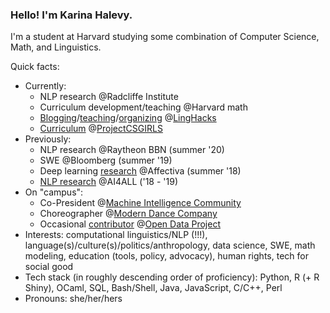 ### Hello! I'm Karina Halevy.

I'm a student at Harvard studying some combination of Computer Science, Math, and Linguistics.

Quick facts:  

- Currently:
  - NLP research @Radcliffe Institute
  - Curriculum development/teaching @Harvard math
  - [Blogging](http://linghacks.tech/blog/in-out-oops)/[teaching](https://github.com/ENSCMA2/spellcheck-workshop)/[organizing](https://github.com/ENSCMA2/linghacks-2019-workshops) @[LingHacks](http://linghacks.tech)
  - [Curriculum](https://linktr.ee/pcsgnlp) @[ProjectCSGIRLS](https://projectcsgirls.com)
- Previously:
  - NLP research @Raytheon BBN (summer '20)
  - SWE @Bloomberg (summer '19)
  - Deep learning [research](https://github.com/ENSCMA2/giphy-scraper) @Affectiva (summer '18)
  - [NLP research](https://github.com/ENSCMA2/humanly) @AI4ALL ('18 - '19)
- On "campus":
  - Co-President @[Machine Intelligence Community](https://harvard-mic.github.io)
  - Choreographer @[Modern Dance Company](http://www.hrmdc.org/)
  - Occasional [contributor](https://medium.com/harvard-open-data-project/open-data-on-open-learning-9b044ba131b1) @[Open Data Project](https://hodp.org)
- Interests: computational linguistics/NLP (!!!), language(s)/culture(s)/politics/anthropology, data science, SWE, math modeling, education (tools, policy, advocacy), human rights, tech for social good
- Tech stack (in roughly descending order of proficiency): Python, R (+ R Shiny), OCaml, SQL, Bash/Shell, Java, JavaScript, C/C++, Perl
- Pronouns: she/her/hers


